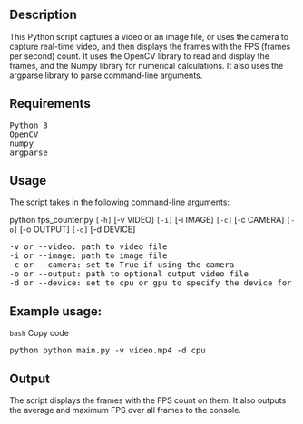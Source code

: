 ## Description
This Python script captures a video or an image file, or uses the camera to capture real-time video, and then displays the frames with the FPS (frames per second) count. It uses the OpenCV library to read and display the frames, and the Numpy library for numerical calculations. It also uses the argparse library to parse command-line arguments.

## Requirements
<pre>Python 3
OpenCV
numpy
argparse</pre>

## Usage
The script takes in the following command-line arguments:

python fps_counter.py `[-h]` [-v VIDEO] `[-i]` [-i IMAGE] `[-c]` [-c CAMERA] `[-o]` [-o OUTPUT]  `[-d]` [-d DEVICE]

<pre>-v or --video: path to video file
-i or --image: path to image file
-c or --camera: set to True if using the camera
-o or --output: path to optional output video file
-d or --device: set to cpu or gpu to specify the device for processing</pre>

## Example usage:
`bash`
Copy code
<pre>python python_main.py -v video.mp4 -d cpu</pre>


## Output
The script displays the frames with the FPS count on them. It also outputs the average and maximum FPS over all frames to the console.

